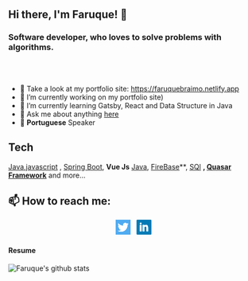 
## Hi there, I'm Faruque! 👋

### Software developer, who loves to solve problems with algorithms.
<br />
<br />


- :100: Take a look at my portfolio site: https://faruquebraimo.netlify.app
- 🔭 I’m currently working on my portfolio site)
- 🌱 I’m currently learning Gatsby, React and Data Structure in Java
- 💬 Ask me about anything [here](https://github.com/FaruqueBraimo/FaruqueBraimo/issues)
- 💬 **Portuguese** Speaker

## Tech
  [Java](https://github.com/topics/java),[javascript](https://github.com/topics/javascript) , [Spring Boot](https://github.com/topics/java), **Vue Js** [Java](https://github.com/topics/java),  [FireBase](https://github.com/topics/java)**, [SQl](https://github.com/topics/java) **,  [Quasar Framework](https://github.com/topics/java)** and more...


## 📫 How to reach me:

<p align='center'>
<a href="https://twitter/fbraimo"><img height="30" src="https://github.com/FaruqueBraimo/FaruqueBraimo/blob/master/icon/twitter.png?raw=true"></a>&nbsp;&nbsp;
  <a href="https://www.linkedin.com/in/faruquebraimo/"><img height="30" src="https://github.com/FaruqueBraimo/FaruqueBraimo/blob/master/icon/linkedin.png?raw=true"></a>

</p>
  
#### Resume
![Faruque's github stats](https://github-readme-stats.vercel.app/api?username=FaruqueBraimo&show_icons=true)
